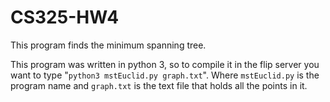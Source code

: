 # CS325-HW4

This program finds the minimum spanning tree.

This program was written in python 3, so to compile it in the flip server you want to type "`python3 mstEuclid.py graph.txt`". Where `mstEuclid.py` is the program name and `graph.txt` is the text file that holds all the points in it.
